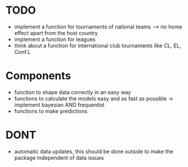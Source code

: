 # TODO

- implement a function for tournaments of national teams --> no home effect apart from the host country
- implement a function for leagues
- think about a function for international club tournaments like CL, EL, Conf.L

# Components
- function to shape data correctly in an easy way
- functions to calculate the models easy and as fast as possible -> implement bayesian AND frequentist
- functions to make predictions

# DONT
- automatic data updates, this should be done outside to make the package independent of data issues
